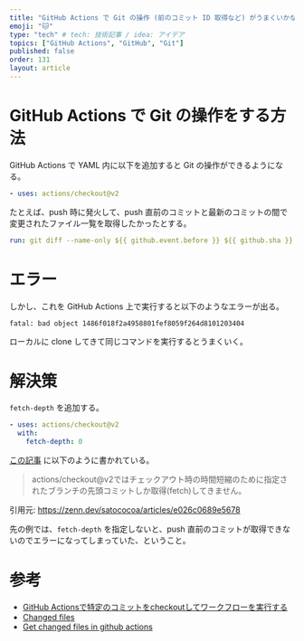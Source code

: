 ```yaml
---
title: "GitHub Actions で Git の操作 (前のコミット ID 取得など) がうまくいかないときの対処法"
emoji: "🐱"
type: "tech" # tech: 技術記事 / idea: アイデア
topics: ["GitHub Actions", "GitHub", "Git"]
published: false
order: 131
layout: article
---
```


# GitHub Actions で Git の操作をする方法
GitHub Actions で YAML 内に以下を追加すると Git の操作ができるようになる。

```yaml
- uses: actions/checkout@v2
```

たとえば、push 時に発火して、push 直前のコミットと最新のコミットの間で変更されたファイル一覧を取得したかったとする。

```yaml
run: git diff --name-only ${{ github.event.before }} ${{ github.sha }} | xargs
```

# エラー
しかし、これを GitHub Actions 上で実行すると以下のようなエラーが出る。

```
fatal: bad object 1486f018f2a4958801fef8059f264d8101203404
```

ローカルに clone してきて同じコマンドを実行するとうまくいく。

# 解決策
`fetch-depth` を追加する。

```yaml
- uses: actions/checkout@v2
  with:
    fetch-depth: 0
```

[この記事](https://zenn.dev/satococoa/articles/e026c0689e5678) に以下のように書かれている。

>actions/checkout@v2ではチェックアウト時の時間短縮のために指定されたブランチの先頭コミットしか取得(fetch)してきません。

引用元: https://zenn.dev/satococoa/articles/e026c0689e5678

先の例では、`fetch-depth` を指定しないと、push 直前のコミットが取得できないのでエラーになってしまっていた、ということ。

# 参考
* [GitHub Actionsで特定のコミットをcheckoutしてワークフローを実行する](https://zenn.dev/satococoa/articles/e026c0689e5678)
* [Changed files](https://github.com/tj-actions/changed-files)
* [Get changed files in github actions](https://dev.to/scienta/get-changed-files-in-github-actions-1p36)

